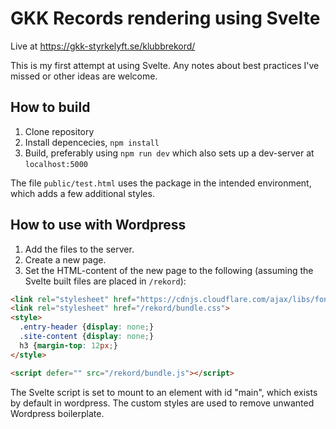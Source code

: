 # GKK Records rendering using Svelte
Live at https://gkk-styrkelyft.se/klubbrekord/

This is my first attempt at using Svelte. Any notes about best practices I've missed or other ideas are welcome.

## How to build
1) Clone repository
2) Install depencecies, `npm install`
3) Build, preferably using `npm run dev` which also sets up a dev-server at `localhost:5000`

The file `public/test.html` uses the package in the intended environment, which adds a few additional styles.

## How to use with Wordpress
1) Add the files to the server.
2) Create a new page.
3) Set the HTML-content of the new page to the following (assuming the Svelte built files are placed in `/rekord`):
```html
<link rel="stylesheet" href="https://cdnjs.cloudflare.com/ajax/libs/font-awesome/4.7.0/css/font-awesome.min.css">
<link rel="stylesheet" href="/rekord/bundle.css">
<style>
  .entry-header {display: none;} 
  .site-content {display: none;} 
  h3 {margin-top: 12px;}
</style>

<script defer="" src="/rekord/bundle.js"></script>
```

The Svelte script is set to mount to an element with id "main", which exists by default in wordpress.
The custom styles are used to remove unwanted Wordpress boilerplate.


